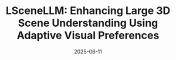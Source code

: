 ---
title: "LSceneLLM: Enhancing Large 3D Scene Understanding Using Adaptive Visual Preferences"
collection: conferences
permalink: /publication/LSceneLLM
date: 2025-06-11
year: "2025"
venue: "CVPR"
city: 
state: ""
thumbnail: "LSceneLLM.png"
teaser :
authors: "Hongyan Zhi, Peihao Chen, Junyan Li, Shuailei Ma, Xinyu Sun, Tianhang Xiang, Yinjie Lei, Mingkui Tan, Chuang Gan"
bibtex: LSceneLLM.txt
uri: LSceneLLM.pdf
arxiv: https://arxiv.org/abs/2412.01292
project: 
source: https://github.com/Hoyyyaard/LSceneLLM
poster: 
data:
---